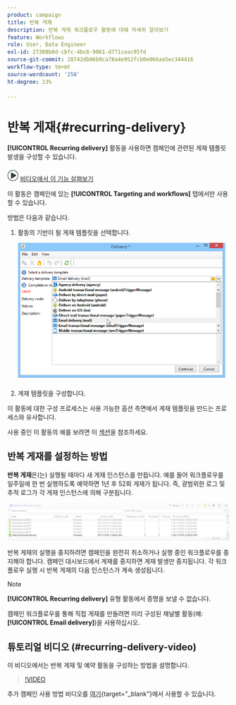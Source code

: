 ```yaml
---
product: campaign
title: 반복 게재
description: 반복 게재 워크플로우 활동에 대해 자세히 알아보기
feature: Workflows
role: User, Data Engineer
exl-id: 27308b0d-cbfc-4bc6-9061-d771ceac95fd
source-git-commit: 28742db06b9ca78a4e952fcb0e066aa5ec344416
workflow-type: tm+mt
source-wordcount: '258'
ht-degree: 13%

---
```


# 반복 게재{#recurring-delivery}



**[!UICONTROL Recurring delivery]** 활동을 사용하면 캠페인에 관련된 게재 템플릿 발생을 구성할 수 있습니다.

![](assets/do-not-localize/how-to-video.png) [비디오에서 이 기능 살펴보기](#recurring-delivery-video)

이 활동은 캠페인에 있는 **[!UICONTROL Targeting and workflows]** 탭에서만 사용할 수 있습니다.

방법은 다음과 같습니다.

1. 활동의 기반이 될 게재 템플릿을 선택합니다.

   ![](assets/recurring_delivery_001.png)

1. 게재 템플릿을 구성합니다.

이 활동에 대한 구성 프로세스는 사용 가능한 옵션 측면에서 게재 템플릿을 만드는 프로세스와 유사합니다.

사용 중인 이 활동의 예를 보려면 이 [섹션](send-a-birthday-email.md#creating-a-recurring-delivery-in-a-targeting-workflow)을 참조하세요.

## 반복 게재를 설정하는 방법

**반복 게재**&#x200B;은(는) 실행될 때마다 새 게재 인스턴스를 만듭니다. 예를 들어 워크플로우를 일주일에 한 번 실행하도록 예약하면 1년 후 52회 게재가 됩니다. 즉, 광범위한 로그 및 추적 로그가 각 게재 인스턴스에 의해 구분됩니다.

![반복 게재](assets/delivery_recurring.jpg)

반복 게재의 실행을 중지하려면 캠페인을 완전히 취소하거나 실행 중인 워크플로우를 중지해야 합니다. 캠페인 대시보드에서 게재를 중지하면 게재 발생만 중지됩니다. 각 워크플로우 실행 시 반복 게재의 다음 인스턴스가 계속 생성됩니다.

>[!NOTE]
>
>**[!UICONTROL Recurring delivery]** 유형 활동에서 증명을 보낼 수 없습니다.
> 
>캠페인 워크플로우를 통해 직접 게재를 만들려면 미리 구성된 채널별 활동(예: **[!UICONTROL Email delivery]**)을 사용하십시오.

## 튜토리얼 비디오 (#recurring-delivery-video)

이 비디오에서는 반복 게재 및 예약 활동을 구성하는 방법을 설명합니다.

>[!VIDEO](https://video.tv.adobe.com/v/25040?quality=12)

추가 캠페인 사용 방법 비디오를 [여기](https://experienceleague.adobe.com/docs/campaign-learn/tutorials/getting-started/introduction-to-adobe-campaign.html){target="_blank"}에서 사용할 수 있습니다.
